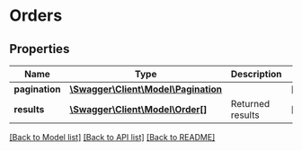 # Orders

## Properties
Name | Type | Description | Notes
------------ | ------------- | ------------- | -------------
**pagination** | [**\Swagger\Client\Model\Pagination**](Pagination.md) |  | [optional] 
**results** | [**\Swagger\Client\Model\Order[]**](Order.md) | Returned results | [optional] 

[[Back to Model list]](../README.md#documentation-for-models) [[Back to API list]](../README.md#documentation-for-api-endpoints) [[Back to README]](../README.md)



